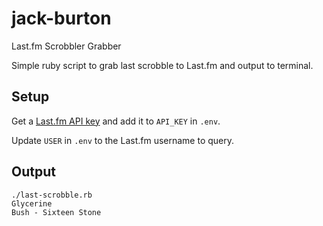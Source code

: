 # jack-burton
Last.fm Scrobbler Grabber

Simple ruby script to grab last scrobble to Last.fm and output to terminal.

## Setup

Get a [Last.fm API key](https://www.last.fm/api#getting-started) and add it to `API_KEY` in `.env`.

Update `USER` in `.env` to the Last.fm username to query.

## Output

```
./last-scrobble.rb
Glycerine
Bush - Sixteen Stone
```
